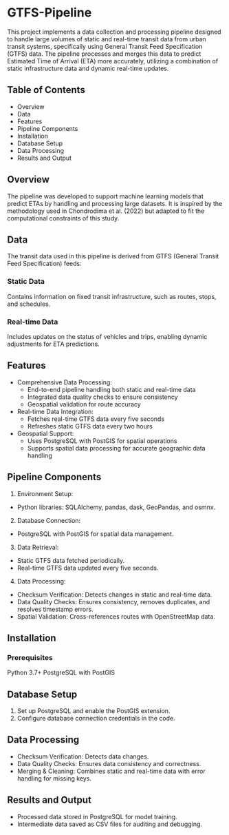 # GTFS-Pipeline
This project implements a data collection and processing pipeline designed to handle large volumes of static and real-time transit data from urban transit systems, specifically using General Transit Feed Specification (GTFS) data. The pipeline processes and merges this data to predict Estimated Time of Arrival (ETA) more accurately, utilizing a combination of static infrastructure data and dynamic real-time updates.

## Table of Contents
- Overview
- Data
- Features
- Pipeline Components
- Installation
- Database Setup
- Data Processing
- Results and Output

## Overview
The pipeline was developed to support machine learning models that predict ETAs by handling and processing large datasets. It is inspired by the methodology used in Chondrodima et al. (2022) but adapted to fit the computational constraints of this study.

## Data 
The transit data used in this pipeline is derived from GTFS (General Transit Feed Specification) feeds:

### Static Data
Contains information on fixed transit infrastructure, such as routes, stops, and schedules.

### Real-time Data
Includes updates on the status of vehicles and trips, enabling dynamic adjustments for ETA predictions.

## Features

- Comprehensive Data Processing:
  - End-to-end pipeline handling both static and real-time data
  - Integrated data quality checks to ensure consistency
  - Geospatial validation for route accuracy
- Real-time Data Integration:
  - Fetches real-time GTFS data every five seconds
  - Refreshes static GTFS data every two hours
- Geospatial Support:
  - Uses PostgreSQL with PostGIS for spatial operations
  - Supports spatial data processing for accurate geographic data handling

 ## Pipeline Components
1. Environment Setup:
  - Python libraries: SQLAlchemy, pandas, dask, GeoPandas, and osmnx.
2. Database Connection:
  - PostgreSQL with PostGIS for spatial data management.
3. Data Retrieval:
  - Static GTFS data fetched periodically.
  - Real-time GTFS data updated every five seconds.
4. Data Processing:
  - Checksum Verification: Detects changes in static and real-time data.
  - Data Quality Checks: Ensures consistency, removes duplicates, and resolves timestamp errors.
  - Spatial Validation: Cross-references routes with OpenStreetMap data.

## Installation
### Prerequisites
Python 3.7+
PostgreSQL with PostGIS

## Database Setup
1. Set up PostgreSQL and enable the PostGIS extension.
2. Configure database connection credentials in the code.

## Data Processing
- Checksum Verification: Detects data changes.
- Data Quality Checks: Ensures data consistency and correctness.
- Merging & Cleaning: Combines static and real-time data with error handling for missing keys.

## Results and Output
- Processed data stored in PostgreSQL for model training.
- Intermediate data saved as CSV files for auditing and debugging.
